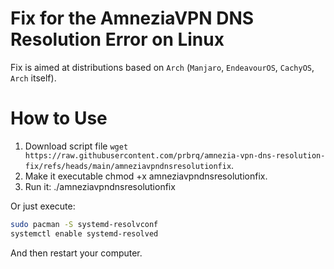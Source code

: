 # Fix for the AmneziaVPN DNS Resolution Error on Linux

Fix is aimed at distributions based on `Arch` (`Manjaro`, `EndeavourOS`, `CachyOS`, `Arch` itself).

# How to Use

1) Download script file `wget https://raw.githubusercontent.com/prbrq/amnezia-vpn-dns-resolution-fix/refs/heads/main/amneziavpndnsresolutionfix`.
2) Make it executable chmod +x amneziavpndnsresolutionfix.
3) Run it: ./amneziavpndnsresolutionfix

Or just execute:

```sh
sudo pacman -S systemd-resolvconf
systemctl enable systemd-resolved
```

And then restart your computer.